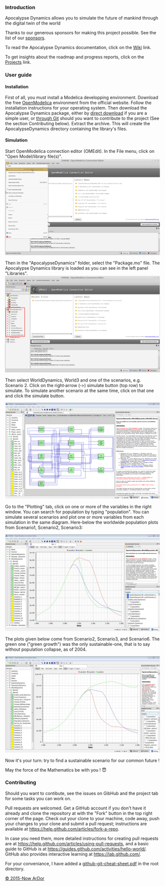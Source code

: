 ### Introduction

Apocalypse Dynamics allows you to simulate the future of mankind through the digital twin of the world

Thanks to our generous sponsors for making this project possible. See the list of our [sponsors](https://github.com/Arnaud-Dorthe/ApocalypseDynamics/wiki/Sponsors).

To read the Apocalypse Dynamics documentation, click on the [Wiki](https://github.com/Arnaud-Dorthe/ApocalypseDynamics/wiki) link.

To get insights about the roadmap and progress reports, click on the [Projects](https://github.com/Arnaud-Dorthe/ApocalypseDynamics/projects) link.

### User guide

#### Installation

 First of all, you must install a Modelica developping environment.
Download the free [OpenModelica](https://www.openmodelica.org/download/download-linux) environment from the official website.
Follow the installation instructions for your operating system. Then download the Apocalypse Dynamics package, either by [direct download](https://github.com/Arnaud-Dorthe/ApocalypseDynamics/archive/master.zip) if you are a simple user, or [through Git](https://github.com/Arnaud-Dorthe/ApocalypseDynamics.git) should you want to contribute to the project (See the section Contributing below). Extract the archive. This will create the ApocalypseDynamics directory containing the library's files.

#### Simulation

Start OpenModelica connection editor (OMEdit). 
In the File menu, click on "Open Model/library file(s)". 
![open](UsersGuide/GitHub%20Images/OMedit%20-%20Load%20library.png)

Then in the "ApocalypseDynamics" folder, select the "Package.mo" file.
The Apocalypse Dynamics library is loaded as you can see in the left panel "Libraries". 
![open](UsersGuide/GitHub%20Images/OMedit%20-%20Library%20loaded.png)

Then select WorldDynamics, World3 and one of the scenarios, e.g. Scenario 2. 
Click on the right‐arrow (‐>) simulate button (top row) to simulate. 
To simulate another scenario at the same time, click on that one and click the simulate button.

![simulate](UsersGuide/GitHub%20Images/Screenshot%20scenario%203.png)

Go to the "Plotting" tab, click on one or more of the variables in the right window. You can search for population by typing "population". You can simulate several scenarios and plot one or more variables from each simulation in the same diagram. Here-below the worldwide population plots from Scenario1, Scenario2, Scenario3:

![Scenario1, Scenario2, Scenario3](UsersGuide/GitHub%20Images/Scenario1%2C%20Scenario2%2C%20Scenario3%20population.png)

The plots given below come from Scenario2, Scenario3, and Scenario6. The green one ("green growth") was the only sustainable-one, that is to say without population collapse, as of 2004.

![Previous sustainable scenario](UsersGuide/GitHub%20Images/Scenario2%2C%20Scenario3%2C%20Scenario6%20population.png)

Now it's your turn: try to find a sustainable scenario for our common future !

May the force of the Mathematics be with you ! :innocent:

### Contributing

Should you want to contibute, see the issues on GibHub and the project tab for some tasks you can work on. 

Pull requests are welcomed.
Get a GitHub account if you don't have it already and clone the repository at with the "Fork" button in the top right corner of the page. Check out your clone to your machine, code away, push your changes to your clone and submit a pull request; instructions are available at <https://help.github.com/articles/fork-a-repo>.

In case you need them, more detailed instructions for creating pull requests are at <https://help.github.com/articles/using-pull-requests>, and a basic guide to GitHub is at <https://guides.github.com/activities/hello-world/>.  GitHub also
provides interactive learning at <https://lab.github.com/>.

For your conveniance, I have added a [github-git-cheat-sheet.pdf](https://github.com/Arnaud-Dorthe/ApocalypseDynamics/blob/master/github-git-cheat-sheet.pdf) in the root directory.

[© 2015-Now ArDor](https://sites.google.com/view/abak-consulting/home)
